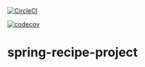 
[![CircleCI](https://circleci.com/gh/Qkiz288/spring-recipe-project.svg?style=svg)](https://circleci.com/gh/Qkiz288/spring-recipe-project)

[![codecov](https://codecov.io/gh/Qkiz288/spring-recipe-project/branch/master/graph/badge.svg)](https://codecov.io/gh/Qkiz288/spring-recipe-project)

# spring-recipe-project
